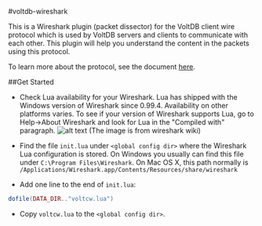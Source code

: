 #voltdb-wireshark

This is a Wireshark plugin (packet dissector) for the VoltDB client wire protocol which is used by VoltDB servers and clients to communicate with each other. This plugin will help you understand the content in the packets using this protocol.

To learn more about the protocol, see the document [here](http://downloads.voltdb.com/documentation/wireprotocol.pdf).

##Get Started
* Check Lua availability for your Wireshark. Lua has shipped with the Windows version of Wireshark since 0.99.4. Availability on other platforms varies. To see if your version of Wireshark supports Lua, go to Help→About Wireshark and look for Lua in the "Compiled with" paragraph.
![alt text](https://wiki.wireshark.org/Lua?action=AttachFile&do=get&target=lua-about.png "Lua availability")
(The image is from wireshark wiki)

* Find the file `init.lua` under `<global config dir>` where the Wireshark Lua configuration is stored. On Windows you usually can find this file under `C:\Program Files\Wireshark`. On Mac OS X, this path normally is `/Applications/Wireshark.app/Contents/Resources/share/wireshark`
* Add one line to the end of `init.lua`:
```lua
dofile(DATA_DIR.."voltcw.lua")
```
* Copy `voltcw.lua` to the `<global config dir>`.
